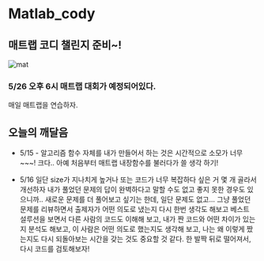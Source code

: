 # Matlab_cody
## 매트랩 코디 챌린지 준비~!


![mat](https://user-images.githubusercontent.com/72690461/118354146-98567900-b5a4-11eb-99c4-a85e15d94428.jpg)

### 5/26 오후 6시 매트랩 대회가 예정되어있다.

매일 매트랩을 연습하자.
## 오늘의 깨달음
- 5/15 - 알고리즘 함수 자체를 내가 만들어서 하는 것은 시간적으로 소모가 너무~~~! 크다.. 아예 처음부터 매트랩 내장함수를 불러다가 쓸 생각 하기! 


- 5/16 일단 size가 지나치게 높거나 또는 코드가 너무 복잡하다 싶은 거 몇 개 골라서 개선하자 내가 풀었던 문제의 답이 완벽하다고 말할 수도 없고 좋지 못한 경우도 있으니까.. 새로운 문제를 더 풀어보고 싶기는 한데, 일단 문제도 없고... 그냥 풀었던 문제를 리뷰하면서 출제자가 어떤 의도로 냈는지 다시 한번 생각도 해보고 베스트 설루션을 보면서 다른 사람의 코드도 이해해 보고, 내가 짠 코드와 어떤 차이가 있는지 분석도 해보고, 이 사람은 어떤 의도로 했는지도 생각해 보고, 나는 왜 이렇게 짰는지도 다시 되돌아보는 시간을 갖는 것도 중요할 것 같다.  한 발짝 뒤로 떨어져서, 다시 코드를 검토해보자!
